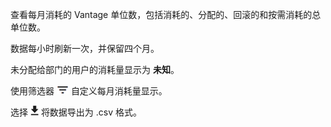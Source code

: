 查看每月消耗的 Vantage 单位数，包括消耗的、分配的、回滚的和按需消耗的总单位数。

数据每小时刷新一次，并保留四个月。

未分配给部门的用户的消耗量显示为 **未知**。

使用筛选器 ![FilterIcon.png](../Images/FilterIcon.png) 自定义每月消耗量显示。

选择 ![ConsumptionExport.png](../Images/ConsumptionExport.png) 将数据导出为 .csv 格式。
